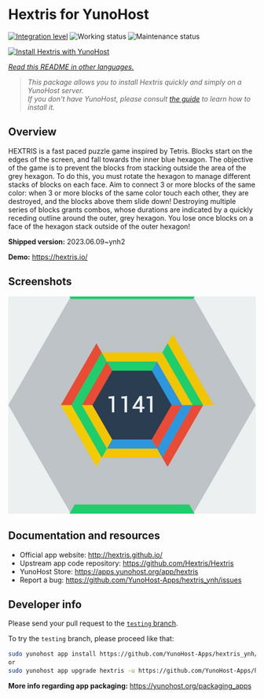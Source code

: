 <!--
N.B.: This README was automatically generated by <https://github.com/YunoHost/apps/tree/master/tools/readme_generator>
It shall NOT be edited by hand.
-->

# Hextris for YunoHost

[![Integration level](https://dash.yunohost.org/integration/hextris.svg)](https://ci-apps.yunohost.org/ci/apps/hextris/) ![Working status](https://ci-apps.yunohost.org/ci/badges/hextris.status.svg) ![Maintenance status](https://ci-apps.yunohost.org/ci/badges/hextris.maintain.svg)

[![Install Hextris with YunoHost](https://install-app.yunohost.org/install-with-yunohost.svg)](https://install-app.yunohost.org/?app=hextris)

*[Read this README in other languages.](./ALL_README.md)*

> *This package allows you to install Hextris quickly and simply on a YunoHost server.*  
> *If you don't have YunoHost, please consult [the guide](https://yunohost.org/install) to learn how to install it.*

## Overview

HEXTRIS is a fast paced puzzle game inspired by Tetris.
Blocks start on the edges of the screen, and fall towards the inner blue hexagon.
The objective of the game is to prevent the blocks from stacking outside the area of the grey hexagon.
To do this, you must rotate the hexagon to manage different stacks of blocks on each face.
Aim to connect 3 or more blocks of the same color: when 3 or more blocks of the same color touch each other, they are destroyed, and the blocks above them slide down!
Destroying multiple series of blocks grants combos, whose durations are indicated by a quickly receding outline around the outer, grey hexagon.
You lose once blocks on a face of the hexagon stack outside of the outer hexagon!


**Shipped version:** 2023.06.09~ynh2

**Demo:** <https://hextris.io/>

## Screenshots

![Screenshot of Hextris](./doc/screenshots/screenshot.jpg)

## Documentation and resources

- Official app website: <http://hextris.github.io/>
- Upstream app code repository: <https://github.com/Hextris/Hextris>
- YunoHost Store: <https://apps.yunohost.org/app/hextris>
- Report a bug: <https://github.com/YunoHost-Apps/hextris_ynh/issues>

## Developer info

Please send your pull request to the [`testing` branch](https://github.com/YunoHost-Apps/hextris_ynh/tree/testing).

To try the `testing` branch, please proceed like that:

```bash
sudo yunohost app install https://github.com/YunoHost-Apps/hextris_ynh/tree/testing --debug
or
sudo yunohost app upgrade hextris -u https://github.com/YunoHost-Apps/hextris_ynh/tree/testing --debug
```

**More info regarding app packaging:** <https://yunohost.org/packaging_apps>
